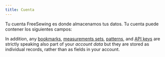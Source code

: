 ```yaml
---
title: Cuenta
---
```


Tu cuenta FreeSewing es donde almacenamos tus datos. Tu cuenta puede contener los siguientes campos:

<ReadMore recurse />

In addition, any [bookmarks](/docs/about/site/bookmarks/), [measurements sets](/docs/about/site/sets/), [patterns](/docs/about/site/patterns/), and [API keys](/docs/about/site/apikeys/) are strictly speaking also part of your _account data_ but they are stored as individual records, rather than as fields in your account.
